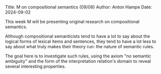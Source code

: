 Title: M on compositional semantics (09/06)
Author: Anton Hampe
Date: 2024-09-02

This week M will be presenting original research on compositional semantics.

Although compositional semanticists tend to have a lot to say about the logical forms of lexical items and sentences, they tend to have a lot less to say about what truly makes their theory run: the nature of semantic rules.

The goal here is to investigate such rules, using the axiom "no semantic ambiguity" and the form of the interpretation relation's domain to reveal several interesting properties.
